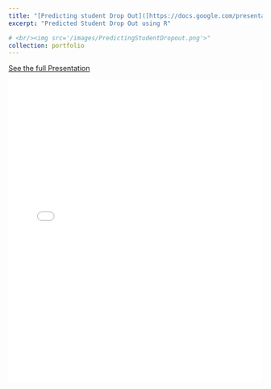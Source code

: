 ```yaml
---
title: "[Predicting student Drop Out]([https://docs.google.com/presentation/d/1OfIP7VTCxvoMp7jGz2pBKx4e1gto0d_q5eGI96HlAdw/edit?usp=sharing])"
excerpt: "Predicted Student Drop Out using R"

# <br/><img src='/images/PredictingStudentDropout.png'>"
collection: portfolio
---
```


[See the full Presentation]([https://ulysses-vazquez-newsletter.beehiiv.com/p/ulysses-newsletter-01](https://docs.google.com/presentation/d/1OfIP7VTCxvoMp7jGz2pBKx4e1gto0d_q5eGI96HlAdw/edit?usp=sharing))
<iframe src="[https://ulysses-vazquez-newsletter.beehiiv.com/p/ulysses-newsletter-01](https://docs.google.com/presentation/d/1OfIP7VTCxvoMp7jGz2pBKx4e1gto0d_q5eGI96HlAdw/edit?usp=sharing)" width="100%" height="600px" style="border:none;"></iframe>

